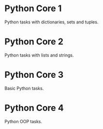 # Python Core 1

Python tasks with dictionaries, sets and tuples.

# Python Core 2

Python tasks with lists and strings.

# Python Core 3

Basic Python tasks.

# Python Core 4

Python OOP tasks.
